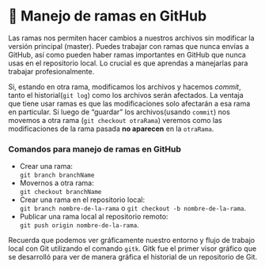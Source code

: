 # 🦊 Manejo de ramas en GitHub

Las ramas nos permiten hacer cambios a nuestros archivos sin modificar la versión principal (master). Puedes trabajar con ramas que nunca envías a GitHub, así como pueden haber ramas importantes en GitHub que nunca usas en el repositorio local. Lo crucial es que aprendas a manejarlas para trabajar profesionalmente.

Si, estando en otra rama, modificamos los archivos y hacemos _commit_, tanto el historial(`git log`) como los archivos serán afectados. La ventaja que tiene usar ramas es que las modificaciones solo afectarán a esa rama en particular. Si luego de “guardar” los archivos(usando `commit`) nos movemos a otra rama (`git checkout otraRama`) veremos como las modificaciones de la rama pasada **no aparecen** en la `otraRama`.

### Comandos para manejo de ramas en GitHub

* Crear una rama:\
  `git branch branchName`
* Movernos a otra rama:\
  `git checkout branchName`
* Crear una rama en el repositorio local:\
  `git branch nombre-de-la-rama` o `git checkout -b nombre-de-la-rama`.
* Publicar una rama local al repositorio remoto:\
  `git push origin nombre-de-la-rama`.

Recuerda que podemos ver gráficamente nuestro entorno y flujo de trabajo local con Git utilizando el comando `gitk`. Gitk fue el primer visor gráfico que se desarrolló para ver de manera gráfica el historial de un repositorio de Git.
